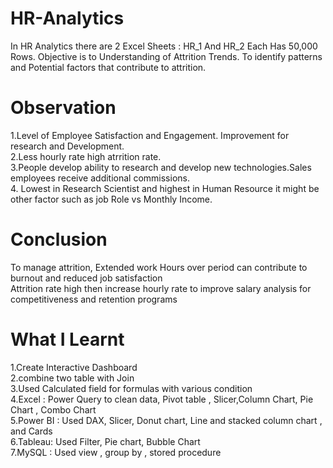 # HR-Analytics

In HR Analytics there are 2 Excel Sheets : HR_1 And HR_2 Each Has 50,000 Rows. 
Objective is to Understanding of Attrition Trends. To identify patterns and Potential factors that contribute to attrition.

# Observation

1.Level of Employee Satisfaction and Engagement. Improvement for research and Development.                                                                                                                              
2.Less hourly rate high atrrition rate.                                                                                                                                                                                 
3.People develop ability to research and develop new technologies.Sales employees  receive additional commissions.                                                                                                     
4. Lowest in Research Scientist and highest in Human Resource it might be other factor such as job Role vs Monthly Income.

# Conclusion

To manage attrition, Extended work Hours over period can contribute to burnout and reduced job satisfaction                                                                                                            
Attrition rate high then increase hourly rate to improve salary analysis for competitiveness and retention programs

# What I Learnt                                                                                                                                                                                                         
1.Create Interactive Dashboard                                                                                                                                                                                         
2.combine two table with Join                                                                                                                                                                                        
3.Used Calculated field for formulas with various condition                                                                                                                                                            
4.Excel : Power Query to clean data, Pivot table , Slicer,Column Chart, Pie Chart , Combo Chart                                                                                                                      
5.Power BI : Used DAX, Slicer, Donut chart, Line and stacked column chart , and Cards                                                                                                                                
6.Tableau: Used Filter, Pie chart, Bubble Chart                                                                                                                                                                      
7.MySQL : Used view , group by , stored procedure


